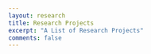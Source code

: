 ```yaml
---
layout: research
title: Research Projects
excerpt: "A List of Research Projects"
comments: false
---
```


